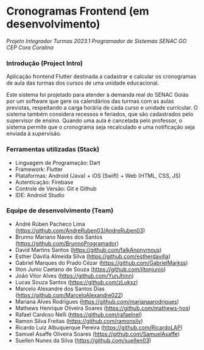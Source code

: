 # Cronogramas Frontend (em desenvolvimento)
*Projeto Integrador Turmas 2023.1 Programador de Sistemas SENAC GO CEP Cora Coralina*

### Introdução (Project Intro)
Aplicação frontend Flutter destinada a cadastrar e calcular os cronogramas de aula das turmas dos cursos de uma unidade educacional. 

Este sistema foi projetado para atender à demanda real do SENAC Goiás por um software que gere os calendários das turmas com as aulas previstas, respeitando a carga horária de cada curso e unidade curricular. O sistema também considera recessos e feriados, que são cadastrados pelo supervisor de ensino. Quando uma aula é cancelada pelo professor, o sistema permite que o cronograma seja recalculado e uma notificação seja enviada à supervisão. 

### Ferramentas utilizadas (Stack)
- Linguagem de Programação: Dart 
- Framework: Flutter
- Plataformas: Android (Java) + iOS (Swift) + Web (HTML, CSS, JS)
- Autenticação: Firebase
- Controle de Versão: Git e Github
- IDE: Android Studio

### Equipe de desenvolvimento (Team)
- André Rúben Pacheco Lima (https://github.com/AndreRuben03/AndreRuben03)
- Brunno Mariano Naves dos Santos (https://github.com/BrunnoProgramador)
- David Martins Santos (https://github.com/falkAnonymous)
- Esther Dávilla Almeida Silva (https://github.com/estherdavilla)
- Gabriel Marques do Prado Cézar (https://github.com/GabrielMarkss)
- Ilton Junio Caetano de Souza (https://github.com/iltonjunio)
- João Vitor Alves (https://github.com/YunJhinn)
- Lucas Souza Santos (https://github.com/zLuksz)
- Marcelo Alexandre dos Santos Dias (https://github.com/MarceloAlexandre022)
- Mariana Alves Rodrigues (https://github.com/marianaarodrigues)
- Mathews Henrique Oliveira Soares (https://github.com/mathews-hos)
- Rafael Cardoso Nelli (https://github.com/rafaelnel)
- Ramon Silva Freitas (https://github.com/ramonsilv)
- Ricardo Luiz Albuquerque Pereira (https://github.com/RicardoLAP)
- Samuel Asaffe Oliveira Soares (https://github.com/SamuelAsaffe)
- Suellen Nunes da Silva (https://github.com/suellen03)
